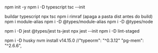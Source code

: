 npm init -y
npm i -D typescript
tsc --init

buildar typescript
npx tsc
npm i rimraf (apaga a pasta dist antes do build)
npm i module-alias
npm i -D @types/module-alias
npm i -D @types/node

npm i -D jest @types/jest ts-jest
npx jest --init
npm i -D lint-staged


npm i -D husky
nvm install v14.15.0
    //"typeorm": "^0.3.12"
        "pg-mem": "^2.6.6",
